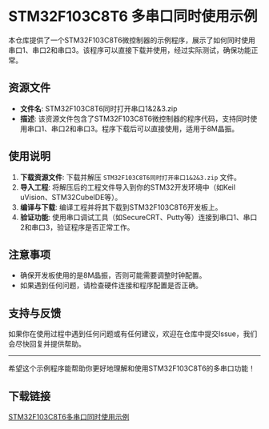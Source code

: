 # STM32F103C8T6 多串口同时使用示例

本仓库提供了一个STM32F103C8T6微控制器的示例程序，展示了如何同时使用串口1、串口2和串口3。该程序可以直接下载并使用，经过实际测试，确保功能正常。

## 资源文件

- **文件名**: STM32F103C8T6同时打开串口1&2&3.zip
- **描述**: 该资源文件包含了STM32F103C8T6微控制器的程序代码，支持同时使用串口1、串口2和串口3。程序下载后可以直接使用，适用于8M晶振。

## 使用说明

1. **下载资源文件**: 下载并解压 `STM32F103C8T6同时打开串口1&2&3.zip` 文件。
2. **导入工程**: 将解压后的工程文件导入到你的STM32开发环境中（如Keil uVision、STM32CubeIDE等）。
3. **编译与下载**: 编译工程并将其下载到STM32F103C8T6开发板上。
4. **验证功能**: 使用串口调试工具（如SecureCRT、Putty等）连接到串口1、串口2和串口3，验证程序是否正常工作。

## 注意事项

- 确保开发板使用的是8M晶振，否则可能需要调整时钟配置。
- 如果遇到任何问题，请检查硬件连接和程序配置是否正确。

## 支持与反馈

如果你在使用过程中遇到任何问题或有任何建议，欢迎在仓库中提交Issue，我们会尽快回复并提供帮助。

---

希望这个示例程序能帮助你更好地理解和使用STM32F103C8T6的多串口功能！

## 下载链接

[STM32F103C8T6多串口同时使用示例](https://pan.quark.cn/s/8e3eb9631578)